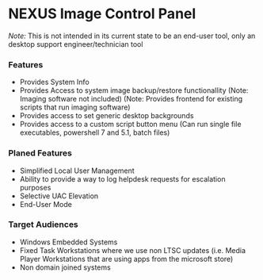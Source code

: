 # NEXUS Image Control Panel

*Note:* This is not intended in its current state to be an end-user tool, only an desktop support engineer/technician tool 

### Features
- Provides System Info
- Provides Access to system image backup/restore functionallity (Note: Imaging software not included) (Note: Provides frontend for existing scripts that run imaging software)
- Provides access to set generic desktop backgrounds
- Provides access to a custom script button menu (Can run single file executables, powershell 7 and 5.1, batch files)

### Planed Features
- Simplified Local User Management
- Ability to provide a way to log helpdesk requests for escalation purposes
- Selective UAC Elevation
- End-User Mode


### Target Audiences
- Windows Embedded Systems
- Fixed Task Workstations where we use non LTSC updates (i.e. Media Player Workstations that are using apps from the microsoft store)
- Non domain joined systems


